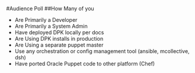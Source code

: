 <!SLIDE>
#Audience Poll
##How Many of you
* Are Primarily a Developer
* Are Primarily a System Admin
* Have deployed DPK locally per docs
* Are Using DPK installs in production
* Are Using a separate puppet master
* Use any orchestration or config management tool (ansible, mcollective, dsh)
* Have ported Oracle Puppet code to other platform (Chef)

